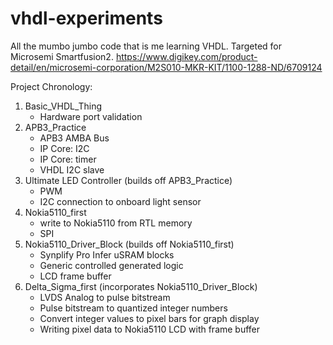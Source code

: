 # vhdl-experiments
All the mumbo jumbo code that is me learning VHDL. Targeted for Microsemi Smartfusion2.
https://www.digikey.com/product-detail/en/microsemi-corporation/M2S010-MKR-KIT/1100-1288-ND/6709124


Project Chronology:

1. Basic_VHDL_Thing
    * Hardware port validation
1. APB3_Practice
    * APB3 AMBA Bus
    * IP Core: I2C
    * IP Core: timer
    * VHDL I2C slave
1. Ultimate LED Controller (builds off APB3_Practice)
    * PWM
    * I2C connection to onboard light sensor
1. Nokia5110_first
    * write to Nokia5110 from RTL memory
    * SPI
1. Nokia5110_Driver_Block (builds off Nokia5110_first)
    * Synplify Pro Infer uSRAM blocks
    * Generic controlled generated logic
    * LCD frame buffer
1. Delta_Sigma_first (incorporates Nokia5110_Driver_Block)
    * LVDS Analog to pulse bitstream
    * Pulse bitstream to quantized integer numbers
    * Convert integer values to pixel bars for graph display
    * Writing pixel data to Nokia5110 LCD with frame buffer
